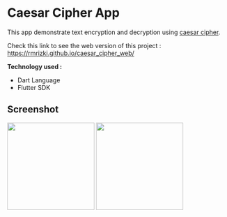 # Caesar Cipher App

This app demonstrate text encryption and decryption using [caesar cipher](https://en.wikipedia.org/wiki/Caesar_cipher).  

Check this link to see the web version of this project : <https://rmrizki.github.io/caesar_cipher_web/>

**Technology used :**

- Dart Language
- Flutter SDK

## Screenshot

<img src="images/ss1.jpeg" height="auto" width="200">  <img src="images/ss2.jpeg" height="auto" width="200">
